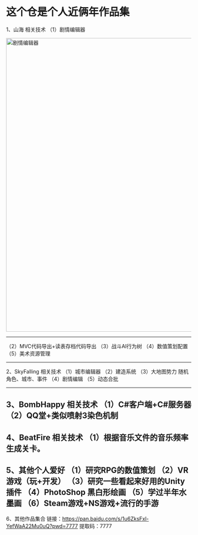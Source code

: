 # 这个仓是个人近俩年作品集
1、山海 相关技术
（1）剧情编辑器

<img src="https://github.com/DarkYtq/Introduce/tree/master/Imgs/剧情编辑器.png" width="800" 
alt="剧情编辑器"/>

---

（2）MVC代码导出+读表存档代码导出
（3）战斗AI行为树
（4）数值策划配置
（5）美术资源管理

---

2、SkyFalling 相关技术
（1）城市编辑器
（2）建造系统
（3）大地图势力 随机角色、城市、事件
（4）剧情编辑
（5）动态合批

---

3、BombHappy 相关技术
（1）C#客户端+C#服务器
（2）QQ堂+类似喷射3染色机制
---

4、BeatFire 相关技术
（1）根据音乐文件的音乐频率生成关卡。
---

5、其他个人爱好
（1）研究RPG的数值策划
（2）VR游戏（玩+开发）
（3）研究一些看起来好用的Unity插件
（4）PhotoShop 黑白形绘画
（5）学过半年水墨画
（6）Steam游戏+NS游戏+流行的手游
---

6、其他作品集合
链接：https://pan.baidu.com/s/1u6ZksFxl-YefWaA22Mu0uQ?pwd=7777 
提取码：7777 
